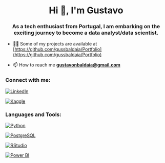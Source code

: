 <h1 align="center">Hi 👋, I'm Gustavo</h1>
<h3 align="center">As a tech enthusiast from Portugal, I am embarking on the exciting journey to become a data analyst/data scientist.</h3>

- 👨‍💻 Some of my projects are available at [https://github.com/gussbaldaia/Portfolio](https://github.com/gussbaldaia/Portfolio)

- 📫 How to reach me **gustavonbaldaia@gmail.com**

<h3 align="left">Connect with me:</h3>

<p align="left">
  
[![LinkedIn](https://img.shields.io/badge/LinkedIn-0077B5?style=for-the-badge&logo=linkedin&logoColor=white)](https://linkedin.com/in/gustavo-baldaia)

[![Kaggle](https://img.shields.io/badge/Kaggle-20BEFF?style=for-the-badge&logo=kaggle&logoColor=white)](https://www.kaggle.com/gussbaldaia)

</p>

<h3 align="left">Languages and Tools:</h3>

<p align="left"> 
  
[![Python](https://img.shields.io/badge/Python-3776AB?style=for-the-badge&logo=python&logoColor=white)](https://www.python.org/)
  
[![PostgreSQL](https://img.shields.io/badge/PostgreSQL-4169E1?style=for-the-badge&logo=postgresql&logoColor=white)](https://www.postgresql.org/)

[![RStudio](https://img.shields.io/badge/RStudio-007ACC?style=for-the-badge&logo=rstudio&logoColor=white)](https://www.rstudio.com/)

[![Power BI](https://img.shields.io/badge/Power_BI-FFFF00?style=for-the-badge&logo=power-bi&logoColor=0058A4)](https://powerbi.microsoft.com/)

</p>
